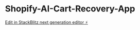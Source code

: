 # Shopify-AI-Cart-Recovery-App

[Edit in StackBlitz next generation editor ⚡️](https://stackblitz.com/~/github.com/LuliBobo/Shopify-AI-Cart-Recovery-App)